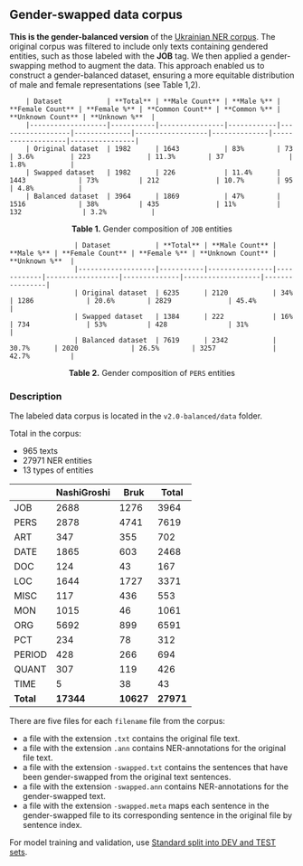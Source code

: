 ## Gender-swapped data corpus

**This is the gender-balanced version** of the [Ukrainian NER corpus](https://github.com/lang-uk/ner-uk/tree/master/v2.0).
The original corpus was filtered to include only texts containing gendered entities, such as those labeled with the <b>JOB</b> tag. We then applied a gender-swapping method to augment the data. This approach enabled us to construct a gender-balanced dataset, ensuring a more equitable distribution of male and female representations (see Table 1,2).

        | Dataset           | **Total** | **Male Count** | **Male %** | **Female Count** | **Female %** | **Common Count** | **Common %** | **Unknown Count** | **Unknown %**  |
        |-------------------|-----------|----------------|------------|------------------|--------------|------------------|--------------|-------------------|----------------|
        | Original dataset  | 1982      | 1643           | 83%        | 73               | 3.6%         | 223              | 11.3%        | 37                | 1.8%           |
        | Swapped dataset   | 1982      | 226            | 11.4%      | 1443             | 73%          | 212              | 10.7%        | 95                | 4.8%           |
        | Balanced dataset  | 3964      | 1869           | 47%        | 1516             | 38%          | 435              | 11%          | 132               | 3.2%           |


<p align="center"><strong>Table 1.</strong> Gender composition of <code>JOB</code> entities</p>

                    | Dataset           | **Total** | **Male Count** | **Male %** | **Female Count** | **Female %** | **Unknown Count** | **Unknown %**  |
                    |-------------------|-----------|----------------|------------|------------------|--------------|-------------------|----------------|
                    | Original dataset  | 6235      | 2120           | 34%        | 1286             | 20.6%        | 2829              | 45.4%          |
                    | Swapped dataset   | 1384      | 222            | 16%        | 734              | 53%          | 428               | 31%            |
                    | Balanced dataset  | 7619      | 2342           | 30.7%      | 2020             | 26.5%        | 3257              | 42.7%          |

<p align="center"><strong>Table 2.</strong> Gender composition of <code>PERS</code> entities</p>

### Description

The labeled data corpus is located in the `v2.0-balanced/data` folder.

Total in the corpus:

- 965 texts
- 27971 NER entities
- 13 types of entities

|                | **NashiGroshi** | **Bruk** | **Total** |
|----------------|------------------|----------|-----------|
| JOB            | 2688             | 1276     | 3964      |
| PERS           | 2878             | 4741     | 7619      |
| ART            | 347              | 355      | 702       |
| DATE           | 1865             | 603      | 2468      |
| DOC            | 124              | 43       | 167       |
| LOC            | 1644             | 1727     | 3371      |
| MISC           | 117              | 436      | 553       |
| MON            | 1015             | 46       | 1061      |
| ORG            | 5692             | 899      | 6591      |
| PCT            | 234              | 78       | 312       |
| PERIOD         | 428              | 266      | 694       |
| QUANT          | 307              | 119      | 426       |
| TIME           | 5                | 38       | 43        |
| **Total**       | **17344**           | **10627**  | **27971**  |

There are five files for each `filename` file from the corpus:

- a file with the extension `.txt` contains the original file text. 
- a file with the extension `.ann` contains NER-annotations for the original file text.
- a file with the extension `-swapped.txt` contains the sentences that have been gender-swapped from the original text sentences. 
- a file with the extension `-swapped.ann` contains NER-annotations for the gender-swapped text.
- a file with the extension `-swapped.meta` maps each sentence in the gender-swapped file to its corresponding sentence in the original file by sentence index.

For model training and validation, use [Standard split into DEV and TEST sets](data/dev-test-split.txt).
